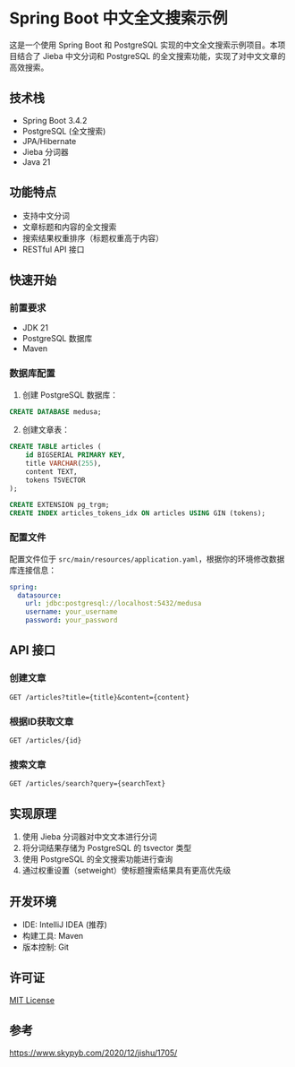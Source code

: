 # Spring Boot 中文全文搜索示例

这是一个使用 Spring Boot 和 PostgreSQL 实现的中文全文搜索示例项目。本项目结合了 Jieba 中文分词和 PostgreSQL 的全文搜索功能，实现了对中文文章的高效搜索。

## 技术栈

- Spring Boot 3.4.2
- PostgreSQL (全文搜索)
- JPA/Hibernate
- Jieba 分词器
- Java 21

## 功能特点

- 支持中文分词
- 文章标题和内容的全文搜索
- 搜索结果权重排序（标题权重高于内容）
- RESTful API 接口

## 快速开始

### 前置要求

- JDK 21
- PostgreSQL 数据库
- Maven

### 数据库配置

1. 创建 PostgreSQL 数据库：

```sql
CREATE DATABASE medusa;
```

2. 创建文章表：

```sql
CREATE TABLE articles (
    id BIGSERIAL PRIMARY KEY,
    title VARCHAR(255),
    content TEXT,
    tokens TSVECTOR
);

CREATE EXTENSION pg_trgm;
CREATE INDEX articles_tokens_idx ON articles USING GIN (tokens);
```

### 配置文件

配置文件位于 `src/main/resources/application.yaml`，根据你的环境修改数据库连接信息：

```yaml
spring:
  datasource:
    url: jdbc:postgresql://localhost:5432/medusa
    username: your_username
    password: your_password
```

## API 接口

### 创建文章
```
GET /articles?title={title}&content={content}
```

### 根据ID获取文章
```
GET /articles/{id}
```

### 搜索文章
```
GET /articles/search?query={searchText}
```

## 实现原理

1. 使用 Jieba 分词器对中文文本进行分词
2. 将分词结果存储为 PostgreSQL 的 tsvector 类型
3. 使用 PostgreSQL 的全文搜索功能进行查询
4. 通过权重设置（setweight）使标题搜索结果具有更高优先级

## 开发环境

- IDE: IntelliJ IDEA (推荐)
- 构建工具: Maven
- 版本控制: Git

## 许可证

[MIT License](LICENSE)

## 参考

https://www.skypyb.com/2020/12/jishu/1705/
